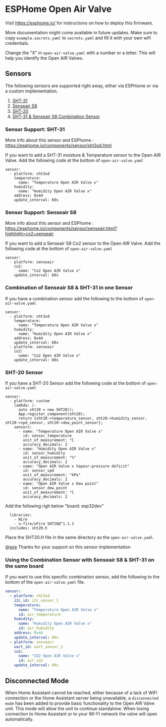 # ESPHome Open Air Valve

Visit https://esphome.io/ for instructions on how to deploy this firmware.

More documentation might come available in future updates. Make sure to copy `example.secrets.yaml` to `secrets.yaml` and fill it with your own wifi credentials.

Change the "X" in `open-air-valve.yaml` with a number or a letter. This will help you identify the Open AIR Valves.

## Sensors

The following sensors are supported right away, either via ESPHome or via a custom implementation.

1. [SHT-31](#sensor-support-sht-31)
1. [Senseair S8](#sensor-support-senseair-s8)
1. [SHT-20](#sensor-support-sht-20)
1. [SHT-31 & Senseair S8 Combination Sensor](#Using-the-Combination-Sensor-with-Senseair-S8-&-SHT-31-on-the-same-board)



### Sensor Support: SHT-31

More info about this sensor and ESPhome : https://esphome.io/components/sensor/sht3xd.html

If you want to add a SHT-31 moisture & Temperature sensor to the Open AIR Valve. Add the following code at the bottom of `open-air-valve.yaml` 

```
sensor:
  - platform: sht3xd
    temperature:
      name: "Temperature Open AIR Valve x"
    humidity:
      name: "Humidity Open AIR Valve x"
    address: 0x44
    update_interval: 60s
```

### Sensor Support: Senseair S8

More info about this sensor and ESPhome : https://esphome.io/components/sensor/senseair.html?highlight=co2+senseair

If you want to add a Senseair S8 Co2 sensor to the Open AIR Valve. Add the following code at the bottom of `open-air-valve.yaml` 

```
sensor:
  - platform: senseair
    co2:
      name: "Co2 Open AIR Valve x"
    update_interval: 60s
```

### Combination of Senseair S8 & SHT-31 in one Sensor

If you have a combination sensor add the following to the bottom of `open-air-valve.yaml` 

```
sensor:
  - platform: sht3xd
    temperature:
      name: "Temperature Open AIR Valve x"
    humidity:
      name: "Humidity Open AIR Valve x"
    address: 0x44
    update_interval: 60s
  - platform: senseair
    co2:
      name: "Co2 Open AIR Valve x"
    update_interval: 60s
```

### SHT-20 Sensor

If you have a SHT-20 Sensor add the following code at the bottom of `open-air-valve.yaml` 

```
sensor:
  - platform: custom
    lambda: |-
      auto sht20 = new SHT20();
      App.register_component(sht20);
      return {sht20->temperature_sensor, sht20->humidity_sensor, sht20->vpd_sensor, sht20->dew_point_sensor};
    sensors:
      - name: "Temperature Open AIR Valve x"
        id: sensor_temperature
        unit_of_measurement: °C
        accuracy_decimals: 2
      - name: "Humidity Open AIR Valve x"
        id: sensor_humidity
        unit_of_measurement: "%"
        accuracy_decimals: 2
      - name: "Open AIR Valve x Vapour-pressure deficit"
        id: sensor_vpd
        unit_of_measurement: "kPa"
        accuracy_decimals: 2
      - name: "Open AIR Valve x Dew point"
        id: sensor_dew_point
        unit_of_measurement: °C
        accuracy_decimals: 2

```
Add the following righ below "board: esp32dev" 
```
  libraries:
    - Wire
    - u-fire/uFire SHT20@^1.1.1
  includes: sht20.h
```

Place the SHT20.H file in the same directory as the `open-air-valve.yaml`.

@[wre](https://github.com/wrenoud) Thanks for your support on this sensor implementation

### Using the Combination Sensor with Senseair S8 & SHT-31 on the same board

If you want to use this specific combination sensor, add the following to the bottom of the `open-air-valve.yaml` file.

```yaml
sensor:
  - platform: sht3xd
    i2c_id: i2c_sensor_1
    temperature:
      name: "Temperature Open AIR Valve x"
      id: air_temperature
    humidity:
      name: "Humidity Open AIR Valve x"
      id: air_humidity
    address: 0x44
    update_interval: 60s
  - platform: senseair
    uart_id: uart_sensor_1
    co2:
      name: "CO2 Open AIR Valve x"
      id: air_co2
    update_interval: 60s
```

## Disconnected Mode

When Home Assistant cannot be reached, either because of a lack of WiFi connection or the Home Assistant server being unavailable, a `disconnected mode` has been added to provide basic functionality to the Open AIR Valve unit. This mode will allow the unit to continue standalone. When losing connection to Home Assistant or to your WI-FI network the valve will open automatically. 
